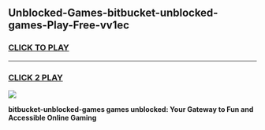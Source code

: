 
## Unblocked-Games-bitbucket-unblocked-games-Play-Free-vv1ec
<h3>
<a href="https://premium76.site?title=bitbucket-unblocked-games&ref=23A">CLICK TO PLAY</a></h3>
<hr>

<h3>
<a href="https://premium76.site?title=bitbucket-unblocked-games&ref=23A">CLICK 2 PLAY</a>
  
</h3>

<a href="https://premium76.site?title=bitbucket-unblocked-games&ref=23A"><img src="https://clearcache.store/games.png"></a>


**bitbucket-unblocked-games games unblocked: Your Gateway to Fun and Accessible Online Gaming**
